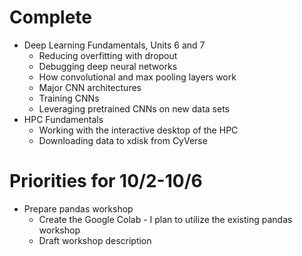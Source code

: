 # Complete
- Deep Learning Fundamentals, Units 6 and 7
  - Reducing overfitting with dropout
  - Debugging deep neural networks
  - How convolutional and max pooling layers work
  - Major CNN architectures
  - Training CNNs
  - Leveraging pretrained CNNs on new data sets
- HPC Fundamentals
  - Working with the interactive desktop of the HPC
  - Downloading data to xdisk from CyVerse

# Priorities for 10/2-10/6
- Prepare pandas workshop
  - Create the Google Colab - I plan to utilize the existing pandas workshop
  - Draft workshop description
